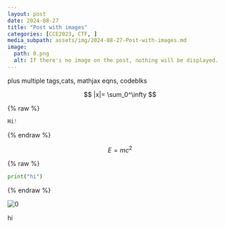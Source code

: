 ```yaml
---
layout: post
date: 2024-08-27
title: "Post with images"
categories: [CCE2023, CTF, ]
media_subpath: assets/img/2024-08-27-Post-with-images.md
image:
  path: 0.png
  alt: If there's no image on the post, nothing will be displayed.
---
```



plus multiple tags,cats, mathjax eqns, codeblks


$$
|x|= \sum_0^\infty 
$$



{% raw %}
```verilog
Hi!
```
{% endraw %}



$$ E=mc^2 $$



{% raw %}
```python
print("hi")
```
{% endraw %}



![0](/0.png)


hi

